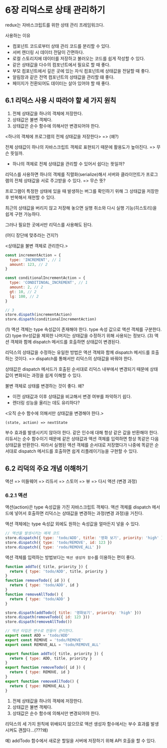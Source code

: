 # 6장 리덕스로 상태 관리하기

redux는 자바스크립트를 위한 상태 관리 프레임워크다.

사용하는 이유

- 컴포넌트 코드로부터 상태 관리 코드를 분리할 수 있다.
- 서버 렌더링 시 데이터 전달이 간편하다.
- 로컬 스토리지에 데이터를 저장하고 불러오는 코드를 쉽게 작성할 수 있다.
- 같은 상태값을 다수의 컴포넌트에서 필요로 할 때 좋다.
- 부모 컴포넌트에서 깊은 곳에 있는 자식 컴포넌트에 상태값을 전달할 때 좋다.
- 알림창과 같은 전역 컴포넌트의 상태값을 관리할 떄 좋다.
- 페이지가 전환되어도 데이터는 살아 있어야 할 때 좋다.

## 6.1 리덕스 사용 시 따라야 할 세 가지 원칙

1. 전체 상태값을 하나의 객체에 저장한다.
2. 상태값은 불변 객체다.
3. 상태값은 순수 함수에 의해서만 변경되어야 한다.

<하나의 객체에 프로그램의 전체 상태값을 저장한다> => (왜?)

전체 상태값이 하나의 자바스크립트 객체로 표현되기 때문에 활용도가 높아진다. => 무슨 뜻일까.

- 하나의 객체로 전체 상태값을 관리할 수 있어서 쉽다는 뜻일까?

리덕스를 사용하면 하나의 객체를 직렬화(serialize)해서 서버와 클라이언트가 프로그램의 전체 상태값을 서로 주고받을 수 있다. => 무슨 뜻?

프로그램이 특정한 상태에 있을 때 발생하는 버그를 확인하기 위해 그 상태값을 저장한 후 반복해서 재현할 수 있다.

최근의 상태값을 버리지 않고 저장해 놓으면 실행 취소와 다시 실행 기능(히스토리)을 쉽게 구현 가능하다.

그러나 필요한 곳에서만 리덕스를 사용해도 된다.

(어디 장단에 맞추라는 건지?)

<상태값을 불변 객체로 관리한다.>

```js
const incrementAction = {
  type: 'INCREMENT', // 1
  amount: 123, // 2
}

const conditionalIncrementAction = {
  type: 'CONDITINOAL_INCREMENT', // 1
  amount: 2, // 2
  gt: 10, // 2
  lg: 100, // 2
}

// 3
store.dispath(incrementAction)
store.dispath(conditionalIncrementAction)
```

(1) 액션 객체는 type 속성값이 존재해야 한다. type 속성 값으로 액션 객체를 구분한다.
(2) type thr성값을 제외한 나머지는 상태값을 수정하기 위해 사용되는 정보다.
(3) 액션 객체와 함께 dispatch 메서드를 호출하면 상태값이 변경된다.

리덕스의 상태값을 수정하는 유일한 방법은 액션 객체와 함께 dispatch 메서드를 호출하는 것이다.
=> dispatch를 통해서만 리덕스의 상태값을 바꿔야 한다.

상태값은 dispatch 메서드가 호출된 순서대로 리덕스 내부에서 변경되기 때문에 상태값이 변화되는 과정을 쉽게 이해할 수 있다.

불변 객체로 상태를 변경하는 것이 좋다.
왜?

- 이전 상태값과 이후 상태값을 비교해서 변경 여부를 파악하기 쉽다.
- 렌더링 성능을 올리는 데도 유리하다?

<오직 순수 함수에 의해서만 상태값을 변경해야 한다.>

```
(state, action) => nextState
```

부수 효과를 발생시키지 않아야 한다. 같은 인수에 대해 항상 같은 값을 반환해야 한다.
리듀서는 순수 함수이기 때문에 같은 상태값과 액션 객체를 입력하면 항상 똑같은 다음 상태값을 반환한다. 따라서 실행된 액션 객체를 순서대로 저장했다가 나중에 똑같은 순서대로 dispatch 메서드를 호출하면 쉽게 리플레이기능을 구현할 수 있다.

## 6.2 리덕의 주요 개념 이해하기

액션 => 미들웨어 => 리듀서 => 스토어 => 뷰 => 다시 액션 (변경 과정)

### 6.2.1 액션

액션(action)은 type 속성값을 가진 자바스크립트 객체다. 액션 객체를 dispatch 메서드에 넣어서 호출하면 리덕스는 상태값을 변경하는 과정(변경 과정)을 거친다.

액션 객체에는 type 속성값 외에도 원하는 속성값을 얼마든지 넣을 수 있다.

```js
// 액션을 발생시키는 예제 코드
store.dispatch({ type: 'todo/ADD', title: '영화 보기', priority: 'high' })
store.dispatch({ type: 'todo/REMOVE', id: 123 })
store.dispatch({ type: 'rodo/REMOVE_ALL' })
```

액션 객체를 입력하는 방법보다는 `액션 생성자 함수`를 이용하는 편이 좋다.

```js
function addTo({ title, priority }) {
  return { type: 'todo/ADD', title, priority }
}
function removeTodo({ id }) {
  return { type: 'todo/ADD', id }
}
function removeAllTodo() {
  return { type: 'todo/ADD' }
}

store.dispath(addTodo({ title: '영화보기', priority: 'high' }))
store.dispath(removeTodo({ id: 123 }))
store.dispath(removeAllTodo())
```

```js
// 액션 타입은 변수로 만들어 관리한다.
export const ADD = 'todo/ADD'
export const REMOVE = 'todo/REMOVE'
export const REMOVE_ALL = 'todo/REMOVE_ALL'

export function addTo({ title, priority }) {
  return { type: ADD, title, priority }
}
export function removeTodo({ id }) {
  return { type: REMOVE, id }
}
export function removeAllTodo() {
  return { type: REMOVE_ALL }
}
```


1. 전체 상태값을 하나의 객체에 저장한다.
2. 상태값은 불변 객체다.
3. 상태값은 순수 함수에 의해서만 변경되어야 한다.

리덕스의 세 가지 원칙에 위배되지 않으므로 액션 생성자 함수에서는 부수 효과를 발생시켜도 괜찮다...(???왜)

예) addTodo 함수에서 새로운 할일을 서버에 저장하기 위해 API 호출을 할 수 있다.
